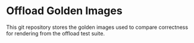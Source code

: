 # Offload Golden Images

This git repository stores the golden images used to compare correctness for
rendering from the offload test suite.
